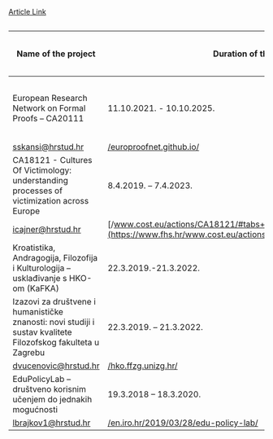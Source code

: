 [Article Link](https://www.fhs.hr/en/projects)

## 
**Name of the project** | **Duration of the project** | **Source of funding** | **Total financial value of the project** | **Role of the Faculty** | **Contact** | **Web site of the project**  
---|---|---|---|---|---|---  
European Research Network on Formal Proofs – CA20111 | 11.10.2021. - 10.10.2025. | COST (European Cooperation in Science and Technology) | n/p | MC member for Croatia | doc.dr.sc. Sandro Skansi  
sskansi@hrstud.hr | [/europroofnet.github.io/](https://www.fhs.hr/europroofnet.github.io/)  
CA18121 - Cultures Of Victimology: understanding processes of victimization across Europe | 8.4.2019. – 7.4.2023. | COST (European Cooperation in Science and Technology) | n/p | MC member for Croatia | izv. prof. dr. sc. Irena Cajner Mraović  
icajner@hrstud.hr | [/www.cost.eu/actions/CA18121/#tabs+Name:Description](https://www.fhs.hr/www.cost.eu/actions/CA18121/#tabs+Name:Description)  
Kroatistika, Andragogija, Filozofija i Kulturologija – usklađivanje s HKO-om (KaFKA) | 22.3.2019.-21.3.2022. | Europski socijalni fond | 3.960.006,82 HRK | partnerska ustanova | doc.dr.sc. Matija Mato Škerbić | [/projekt-kafka.com/](https://www.fhs.hr/projekt-kafka.com/)  
Izazovi za društvene i humanističke znanosti: novi studiji i sustav kvalitete Filozofskog fakulteta u Zagrebu | 22.3.2019. – 21.3.2022. | Europski socijalni fond | 3.843.189,93 HRK | partnerska ustanova | doc.dr.sc. Dario Vučenović  
dvucenovic@hrstud.hr | [/hko.ffzg.unizg.hr/](https://www.fhs.hr/hko.ffzg.unizg.hr/)  
EduPolicyLab – društveno korisnim učenjem do jednakih mogućnosti | 19.3.2018 – 18.3.2020. | Europski socijalni fond | 1.179.733,32 HRK | partnerska ustanova | doc.dr.sc. Lovorka Brajković  
lbrajkov1@hrstud.hr | [/en.iro.hr/2019/03/28/edu-policy-lab/](https://www.fhs.hr/en.iro.hr/2019/03/28/edu-policy-lab/)  
  

